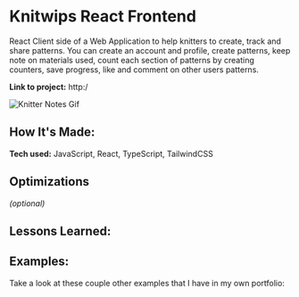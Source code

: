 # Knitwips React Frontend
React Client side of a Web Application to help knitters to create, track and share patterns. You can create an account and profile, create patterns, keep note on materials used, count each section of patterns by creating counters, save progress, like and comment on other users patterns.


**Link to project:** http:/

![Knitter Notes Gif](https://trissmarsh-dev.netlify.app/images/knitter-notes.gif)

## How It's Made:

**Tech used:** JavaScript, React, TypeScript, TailwindCSS

## Optimizations
*(optional)*



## Lessons Learned:



## Examples:
Take a look at these couple other examples that I have in my own portfolio:
